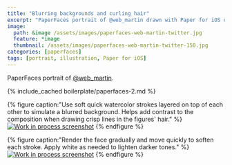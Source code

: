 ```yaml
---
title: "Blurring backgrounds and curling hair"
excerpt: "PaperFaces portrait of @web_martin drawn with Paper for iOS on an iPad."
image: 
  path: &image /assets/images/paperfaces-web-martin-twitter.jpg 
  feature: *image
  thumbnail: /assets/images/paperfaces-web-martin-twitter-150.jpg
categories: [paperfaces]
tags: [portrait, illustration, Paper for iOS]
---
```


PaperFaces portrait of [@web_martin](https://twitter.com/web_martin).

{% include_cached boilerplate/paperfaces-2.md %}

{% figure caption:"Use soft quick watercolor strokes layered on top of each other to simulate a blurred background. Helps add contrast to the composition when drawing crisp lines in the figures' hair." %}
[![Work in process screenshot](/assets/images/paperfaces-web-martin-process-1-600.jpg)](/assets/images/paperfaces-web-martin-process-1-lg.jpg)
{% endfigure %}

{% figure caption:"Render the face gradually and move quickly to soften each stroke. Apply white as needed to lighten darker tones." %}
[![Work in process screenshot](/assets/images/paperfaces-web-martin-process-2-600.jpg)](/assets/images/paperfaces-web-martin-process-2-lg.jpg)
{% endfigure %}
